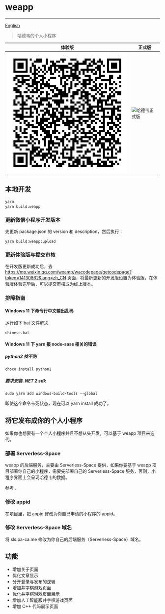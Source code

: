 # weapp 

---

[English](README.md)

> 哈德韦的个人小程序

|体验版|正式版|
| --- | --- |
|![哈德韦体验版](basicprofile.jpeg)| ![哈德韦正式版](./扫码_搜索联合传播样式-微信标准绿版.png) |

## 本地开发

```shell
yarn 
yarn build:weapp
```

### 更新微信小程序开发版本

先更新 package.json 的 version 和 description，然后执行：

```shell
yarn build:weapp:upload
```

### 更新体验版与提交审核

在开发版更新成功后，去 https://mp.weixin.qq.com/wxamp/wacodepage/getcodepage?token=14130862&lang=zh_CN 页面，将最新更新的开发版设置为体验版，在体验版体验完毕后，可以提交审核成为线上版本。

### 排障指南

#### Windows 11 下命令行中文输出乱码

运行如下 bat 文件解决

```shell
chinese.bat
```

#### Windows 11 下 yarn 报 node-sass 相关的错误

##### python2 找不到

```shell
choco install python2
```

##### 要求安装 .NET 2 sdk

```shell
sudo yarn add windows-build-tools --global
```

即使这个命令卡死状态，现在可以 yarn install 成功了。

## 将它发布成你的个人小程序

如果你也想要有一个个人小程序并且不想从头开发，可以基于 weapp 项目来迭代。

### 部署 Serverless-Space

weapp 的后端服务，主要由 Serverless-Space 提供，如果你要基于 weapp 项目部署你自己的小程序，需要先部署自己的 Serverless-Space 服务，否则，小程序界面上会呈现哈德韦的数据。

参考 []().

### 修改 appid

在项目里，把 appid 修改为你自己申请的小程序的 appid。

### 修改 Serverless-Space 域名

将 sls.pa-ca.me 修改为你自己的后端服务（Serverless-Space）域名。

## 功能

- 增加关于页面
- 优化文章显示
- 分开登录与发布的逻辑
- 增加井字棋游戏页面
- 优化井字棋游戏页面展示
- 增加人工智能版井字棋游戏页面
- 增加 C++ 代码展示页面
